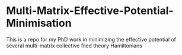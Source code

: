 # Multi-Matrix-Effective-Potential-Minimisation
This is a repo for my PhD work in minimizing the effective potential of several multi-matrix collective filed theory Hamiltonians
